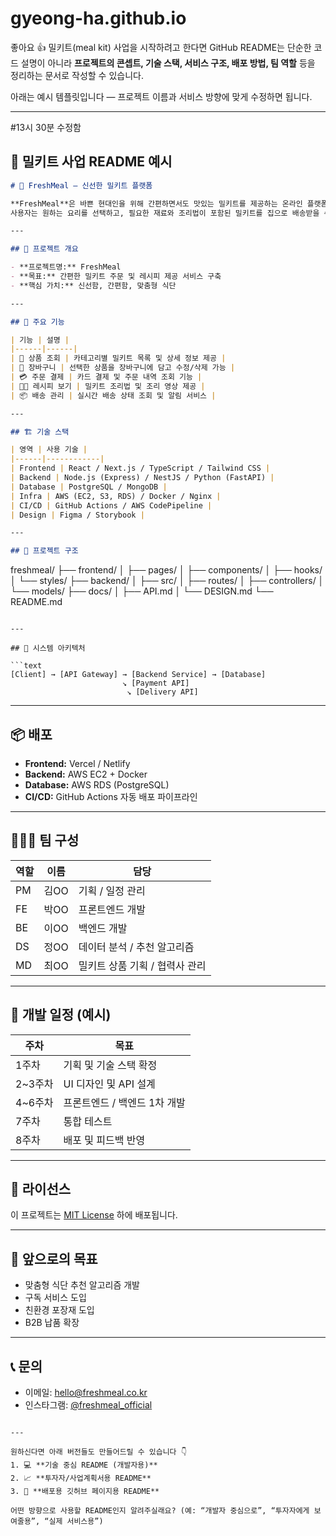 # gyeong-ha.github.io
좋아요 👍 밀키트(meal kit) 사업을 시작하려고 한다면 GitHub README는 단순한 코드 설명이 아니라 **프로젝트의 콘셉트, 기술 스택, 서비스 구조, 배포 방법, 팀 역할** 등을 정리하는 문서로 작성할 수 있습니다.

아래는 예시 템플릿입니다 — 프로젝트 이름과 서비스 방향에 맞게 수정하면 됩니다.

---

#13시 30분 수정함

## 🍱 밀키트 사업 README 예시

```markdown
# 🍳 FreshMeal — 신선한 밀키트 플랫폼

**FreshMeal**은 바쁜 현대인을 위해 간편하면서도 맛있는 밀키트를 제공하는 온라인 플랫폼입니다.  
사용자는 원하는 요리를 선택하고, 필요한 재료와 조리법이 포함된 밀키트를 집으로 배송받을 수 있습니다.

---

## 🚀 프로젝트 개요

- **프로젝트명:** FreshMeal
- **목표:** 간편한 밀키트 주문 및 레시피 제공 서비스 구축
- **핵심 가치:** 신선함, 간편함, 맞춤형 식단

---

## 🧩 주요 기능

| 기능 | 설명 |
|------|------|
| 🛒 상품 조회 | 카테고리별 밀키트 목록 및 상세 정보 제공 |
| 🧾 장바구니 | 선택한 상품을 장바구니에 담고 수정/삭제 가능 |
| 💳 주문 결제 | 카드 결제 및 주문 내역 조회 기능 |
| 👩‍🍳 레시피 보기 | 밀키트 조리법 및 조리 영상 제공 |
| 📦 배송 관리 | 실시간 배송 상태 조회 및 알림 서비스 |

---

## 🏗️ 기술 스택

| 영역 | 사용 기술 |
|------|------------|
| Frontend | React / Next.js / TypeScript / Tailwind CSS |
| Backend | Node.js (Express) / NestJS / Python (FastAPI) |
| Database | PostgreSQL / MongoDB |
| Infra | AWS (EC2, S3, RDS) / Docker / Nginx |
| CI/CD | GitHub Actions / AWS CodePipeline |
| Design | Figma / Storybook |

---

## 📂 프로젝트 구조

```

freshmeal/
├── frontend/
│   ├── pages/
│   ├── components/
│   ├── hooks/
│   └── styles/
├── backend/
│   ├── src/
│   ├── routes/
│   ├── controllers/
│   └── models/
├── docs/
│   ├── API.md
│   └── DESIGN.md
└── README.md

````

---

## 🧠 시스템 아키텍처

```text
[Client] → [API Gateway] → [Backend Service] → [Database]
                         ↘︎ [Payment API]
                          ↘︎ [Delivery API]
````

---

## 📦 배포

* **Frontend:** Vercel / Netlify
* **Backend:** AWS EC2 + Docker
* **Database:** AWS RDS (PostgreSQL)
* **CI/CD:** GitHub Actions 자동 배포 파이프라인

---

## 🧑‍🤝‍🧑 팀 구성

| 역할 | 이름  | 담당                 |
| -- | --- | ------------------ |
| PM | 김OO | 기획 / 일정 관리         |
| FE | 박OO | 프론트엔드 개발           |
| BE | 이OO | 백엔드 개발             |
| DS | 정OO | 데이터 분석 / 추천 알고리즘   |
| MD | 최OO | 밀키트 상품 기획 / 협력사 관리 |

---

## 📅 개발 일정 (예시)

| 주차    | 목표                |
| ----- | ----------------- |
| 1주차   | 기획 및 기술 스택 확정     |
| 2~3주차 | UI 디자인 및 API 설계   |
| 4~6주차 | 프론트엔드 / 백엔드 1차 개발 |
| 7주차   | 통합 테스트            |
| 8주차   | 배포 및 피드백 반영       |

---

## 📜 라이선스

이 프로젝트는 [MIT License](./LICENSE) 하에 배포됩니다.

---

## 🌟 앞으로의 목표

* 맞춤형 식단 추천 알고리즘 개발
* 구독 서비스 도입
* 친환경 포장재 도입
* B2B 납품 확장

---

## 📞 문의

* 이메일: [hello@freshmeal.co.kr](mailto:hello@freshmeal.co.kr)
* 인스타그램: [@freshmeal_official](https://instagram.com/freshmeal_official)

```

---

원하신다면 아래 버전들도 만들어드릴 수 있습니다 👇  
1. 💻 **기술 중심 README (개발자용)**  
2. 📈 **투자자/사업계획서용 README**  
3. 🧾 **배포용 깃허브 페이지용 README**

어떤 방향으로 사용할 README인지 알려주실래요? (예: “개발자 중심으로”, “투자자에게 보여줄용”, “실제 서비스용”)
```

